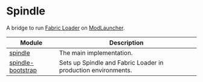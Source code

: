 # Spindle

A bridge to run [Fabric Loader](https://github.com/FabricMC/fabric-loader) on
[ModLauncher](https://github.com/McModLauncher/modlauncher).

| Module | Description |
|--------|-------------|
| [spindle](spindle/README.md) | The main implementation. |
| [spindle-bootstrap](spindle-bootstrap/README.md) | Sets up Spindle and Fabric Loader in production environments. |

